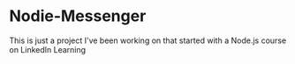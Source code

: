# Nodie-Messenger
This is just a project I've been working on that started with a Node.js course on LinkedIn Learning

